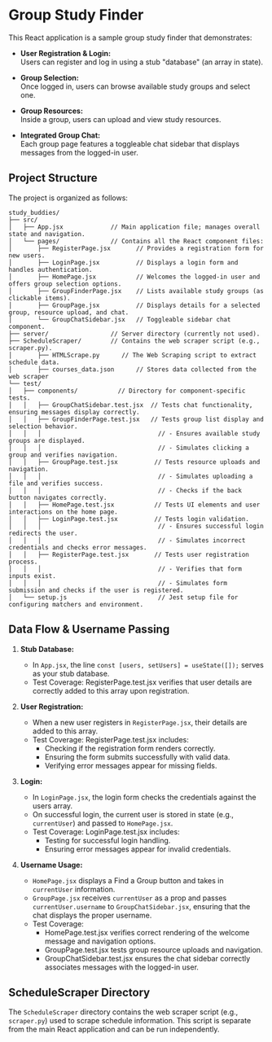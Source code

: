 # Group Study Finder

This React application is a sample group study finder that demonstrates:

- **User Registration & Login:**  
  Users can register and log in using a stub "database" (an array in state).

- **Group Selection:**  
  Once logged in, users can browse available study groups and select one.

- **Group Resources:**  
  Inside a group, users can upload and view study resources.

- **Integrated Group Chat:**  
  Each group page features a toggleable chat sidebar that displays messages from the logged-in user.

## Project Structure

The project is organized as follows:
```
study_buddies/
├── src/
│   ├── App.jsx             // Main application file; manages overall state and navigation.
│   └── pages/              // Contains all the React component files:
│       ├── RegisterPage.jsx       // Provides a registration form for new users.
│       ├── LoginPage.jsx          // Displays a login form and handles authentication.
│       ├── HomePage.jsx           // Welcomes the logged-in user and offers group selection options.
│       ├── GroupFinderPage.jsx    // Lists available study groups (as clickable items).
│       ├── GroupPage.jsx          // Displays details for a selected group, resource upload, and chat.
│       └── GroupChatSidebar.jsx   // Toggleable sidebar chat component.
├── server/                 // Server directory (currently not used).
├── ScheduleScraper/        // Contains the web scraper script (e.g., scraper.py).
│       ├── HTMLScrape.py      // The Web Scraping script to extract schedule data.
│       ├── courses_data.json      // Stores data collected from the web scraper
└── test/
│   ├── components/           // Directory for component-specific tests.
│   │   ├── GroupChatSidebar.test.jsx  // Tests chat functionality, ensuring messages display correctly.
│   │   ├── GroupFinderPage.test.jsx   // Tests group list display and selection behavior.
│   │   │                                // - Ensures available study groups are displayed.
│   │   │                                // - Simulates clicking a group and verifies navigation.
│   │   ├── GroupPage.test.jsx          // Tests resource uploads and navigation.
│   │   │                                // - Simulates uploading a file and verifies success.
│   │   │                                // - Checks if the back button navigates correctly.
│   │   ├── HomePage.test.jsx           // Tests UI elements and user interactions on the home page.
│   │   ├── LoginPage.test.jsx          // Tests login validation.
│   │   │                                // - Ensures successful login redirects the user.
│   │   │                                // - Simulates incorrect credentials and checks error messages.
│   │   ├── RegisterPage.test.jsx       // Tests user registration process.
│   │   │                                // - Verifies that form inputs exist.
│   │   │                                // - Simulates form submission and checks if the user is registered.
│   └── setup.js                         // Jest setup file for configuring matchers and environment.

```

## Data Flow & Username Passing

1. **Stub Database:**  
   - In `App.jsx`, the line `const [users, setUsers] = useState([]);` serves as your stub database.
   - Test Coverage: RegisterPage.test.jsx verifies that user details are correctly added to this array upon registration.

2. **User Registration:**  
   - When a new user registers in `RegisterPage.jsx`, their details are added to this array.
   - Test Coverage: RegisterPage.test.jsx includes:
     - Checking if the registration form renders correctly.
     - Ensuring the form submits successfully with valid data.
     - Verifying error messages appear for missing fields.

3. **Login:**  
   - In `LoginPage.jsx`, the login form checks the credentials against the users array.
   - On successful login, the current user is stored in state (e.g., `currentUser`) and passed to `HomePage.jsx`.
   - Test Coverage: LoginPage.test.jsx includes:
     - Testing for successful login handling.
     - Ensuring error messages appear for invalid credentials.

4. **Username Usage:**  
   - `HomePage.jsx` displays a Find a Group button and takes in `currentUser` information.
   - `GroupPage.jsx` receives `currentUser` as a prop and passes `currentUser.username` to `GroupChatSidebar.jsx`, ensuring that the chat displays the proper username.
   - Test Coverage:
     - HomePage.test.jsx verifies correct rendering of the welcome message and navigation options.
     - GroupPage.test.jsx tests group resource uploads and navigation.
     - GroupChatSidebar.test.jsx ensures the chat sidebar correctly associates messages with the logged-in user.

## ScheduleScraper Directory

The `ScheduleScraper` directory contains the web scraper script (e.g., `scraper.py`) used to scrape schedule information. This script is separate from the main React application and can be run independently.
